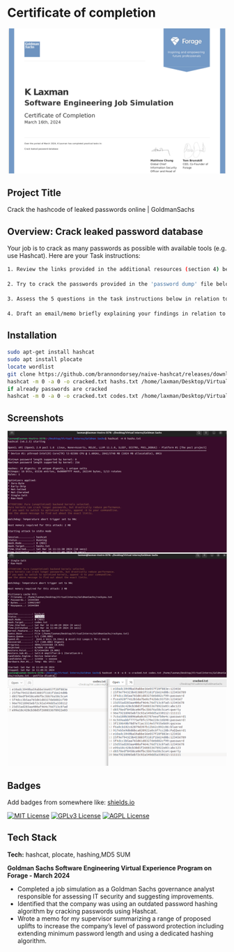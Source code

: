 # Certificate of completion 
<img src="https://github.com/Laxman824/Virtual-Internships/blob/main/GoldmanSachs/screenshots/4.png" width="600">

## Project Title
Crack the hashcode of leaked passwords online | GoldmanSachs

 ## Overview: Crack leaked password database

Your job is to crack as many passwords as possible with available tools (e.g. use Hashcat). Here are your Task instructions:

```bash
1. Review the links provided in the additional resources (section 4) below to gain a background understanding of password cracking

2. Try to crack the passwords provided in the 'password dump' file below using available tools

3. Assess the 5 questions in the task instructions below in relation to the passwords provided (type of hashing algorithm, level of protection, possible controls that could be implemented, password policy, changes in policy)

4. Draft an email/memo briefly explaining your findings in relation to controls used by the organization and your proposed uplifts. We recommend spending about 1.5 hours on this task and keeping it at 1 page in length

```

## Installation
```bash
sudo apt-get install hashcat
sudo apt install plocate
locate wordlist
git clone https://github.com/brannondorsey/naive-hashcat/releases/download/data/rockyou.txt
hashcat -m 0 -a 0 -o cracked.txt hashs.txt /home/laxman/Desktop/Virtual Interns/Goldman Sachs/rockyou.txt
if already passwords are cracked 
hashcat -m 0 -a 0 -o cracked.txt codes.txt /home/laxman/Desktop/VirtualInterns/GoldmanSachs/rockyou.txt --potfile-disable
```

## Screenshots

<img src="https://github.com/Laxman824/Virtual-Internships/blob/main/GoldmanSachs/screenshots/1.png" width="600">
<img src="https://github.com/Laxman824/Virtual-Internships/blob/main/GoldmanSachs/screenshots/2.png" width="600">
<img src="https://github.com/Laxman824/Virtual-Internships/blob/main/GoldmanSachs/screenshots/3.png" width="600">


## Badges

Add badges from somewhere like: [shields.io](https://shields.io/)

[![MIT License](https://img.shields.io/badge/License-MIT-green.svg)](https://choosealicense.com/licenses/mit/) [![GPLv3 License](https://img.shields.io/badge/License-GPL%20v3-yellow.svg)](https://opensource.org/licenses/)
[![AGPL License](https://img.shields.io/badge/license-AGPL-blue.svg)](http://www.gnu.org/licenses/agpl-3.0)

## Tech Stack

**Tech:** hashcat, plocate, hashing,MD5 SUM

**Goldman Sachs Software Engineering Virtual Experience Program on Forage - March
2024**

 * Completed a job simulation as a Goldman Sachs governance analyst responsible
   for assessing IT security and suggesting improvements.
 * Identified that the company was using an outdated password hashing algorithm
   by cracking passwords using Hashcat.
 * Wrote a memo for my supervisor summarizing a range of proposed uplifts to
   increase the company’s level of password protection including extending
   minimum password length and using a dedicated hashing algorithm.
